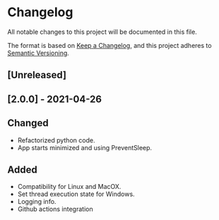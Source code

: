 # Changelog

All notable changes to this project will be documented in this file.

The format is based on [Keep a Changelog](https://keepachangelog.com/en/1.0.0/), and this project adheres to [Semantic Versioning](https://semver.org/spec/v2.0.0.html).

## [Unreleased]

## [2.0.0] - 2021-04-26

## Changed

- Refactorized python code.
- App starts minimized and using PreventSleep.

## Added

- Compatibility for Linux and MacOX.
- Set thread execution state for Windows.
- Logging info.
- Github actions integration
